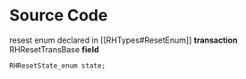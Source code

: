 
# Source Code
resest enum declared in [[RHTypes#ResetEnum]]
**transaction** RHResetTransBase
**field**
```
RHResetState_enum state;
```